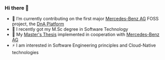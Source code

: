 ### Hi there 👋

- 🔭 I’m currently contributing on the first major [Mercedes-Benz AG](https://github.com/mercedes-benz/) FOSS project, the [DnA Platform](https://github.com/mercedes-benz/DnA)
- 🌱 I recently got my M.Sc degree in Software Technology
- 👯 My [Master's Thesis](https://github.com/konsloiz/masters-thesis/blob/main/Thesis/Loizas_Masters_Thesis.pdf) implemented in cooperation with [Mercedes-Benz AG](https://github.com/mercedes-benz/) 
- ⚡ I am interested in Software Engineering principles and Cloud-Native technologies